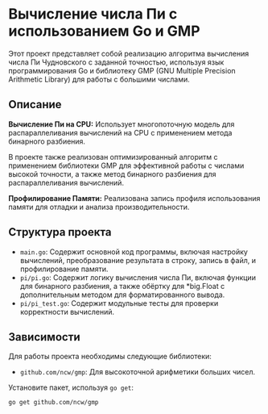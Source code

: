 # Вычисление числа Пи с использованием Go и GMP

Этот проект представляет собой реализацию алгоритма вычисления числа Пи Чудновского с заданной точностью, используя язык программирования Go и библиотеку GMP (GNU Multiple Precision Arithmetic Library) для работы с большими числами.

## Описание

**Вычисление Пи на CPU:** Использует многопоточную модель для распараллеливания вычислений на CPU с применением метода бинарного разбиения. 

В проекте также реализован оптимизированный алгоритм с применением библиотеки GMP для эффективной работы с числами высокой точности, а также метод бинарного разбиения для распараллеливания вычислений.
  
**Профилирование Памяти:** Реализована запись профиля использования памяти для отладки и анализа производительности.

## Структура проекта

*   `main.go`: Содержит основной код программы, включая настройку вычислений, преобразование результата в строку, запись в файл, и профилирование памяти.
*   `pi/pi.go`: Содержит логику вычисления числа Пи, включая функции для бинарного разбиения, а также обёртку для *big.Float с дополнительным методом для форматированного вывода.
*   `pi/pi_test.go`: Содержит модульные тесты для проверки корректности вычислений.

## Зависимости

Для работы проекта необходимы следующие библиотеки:

*   `github.com/ncw/gmp`:  Для высокоточной арифметики больших чисел.
  
Установите пакет, используя `go get`:

```bash
go get github.com/ncw/gmp